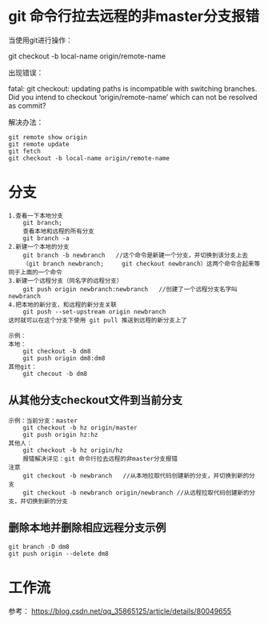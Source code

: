 









# git 命令行拉去远程的非master分支报错

当使用git进行操作：

git checkout -b local-name origin/remote-name

出现错误：

fatal: git checkout: updating paths is incompatible with switching branches.
Did you intend to checkout ‘origin/remote-name’ which can not be resolved as commit?

解决办法：

```
git remote show origin
git remote update
git fetch
git checkout -b local-name origin/remote-name
```

# 分支

```
1.查看一下本地分支
    git branch;
    查看本地和远程的所有分支
    git branch -a
2.新建一个本地的分支
    git branch -b newbranch   //这个命令是新建一个分支，并切换到该分支上去
    （git branch newbranch;     git checkout newbranch）这两个命令合起来等同于上面的一个命令
3.新建一个远程分支（同名字的远程分支）
    git push origin newbranch:newbranch   //创建了一个远程分支名字叫 newbranch
4.把本地的新分支，和远程的新分支关联
    git push --set-upstream origin newbranch
这时就可以在这个分支下使用 git pull 推送到远程的新分支上了

示例：
本地：
	git checkout -b dm8
	git push origin dm8:dm8
其他git：
	git checout -b dm8
```

## 从其他分支checkout文件到当前分支

```
示例：当前分支：master
    git checkout -b hz origin/master
    git push origin hz:hz
其他人：
    git checkout -b hz origin/hz
    报错解决详见：git 命令行拉去远程的非master分支报错
注意
    git checkout -b newbranch	//从本地拉取代码创建新的分支，并切换到新的分支
    git checkout -b newbranch origin/newbranch //从远程拉取代码创建新的分支，并切换到新的分支
```

## 删除本地并删除相应远程分支示例

```
git branch -D dm8
git push origin --delete dm8
```

# 工作流

参考：	https://blog.csdn.net/qq_35865125/article/details/80049655